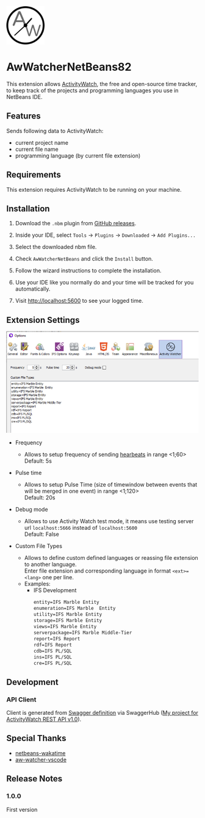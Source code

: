 <img width="100" height="100" src="/assets/images/logo.png" alt="ActivityWatchLogo" />

# AwWatcherNetBeans82

This extension allows [ActivityWatch](https://activitywatch.net), the free and open-source time tracker, to keep track of the projects and programming languages you use in NetBeans IDE.

## Features

Sends following data to ActivityWatch:
- current project name
- current file name
- programming language (by current file extension)

## Requirements

This extension requires ActivityWatch to be running on your machine.

## Installation

1. Download the `.nbm` plugin from [GitHub releases](https://github.com/pytlus93/AwWatcherNetBeans82/releases/latest).

2. Inside your IDE, select `Tools` -> `Plugins` -> `Downloaded` -> `Add Plugins...`

3. Select the downloaded nbm file.

4. Check `AwWatcherNetBeans` and click the `Install` button.
   
5. Follow the wizard instructions to complete the installation.

6. Use your IDE like you normally do and your time will be tracked for you automatically.

7. Visit [http://localhost:5600](http://localhost:5600) to see your logged time.

## Extension Settings

![Configuration Dialog](/assets/images/ConfigDialog.png)

- Frequency
  - Allows to setup frequency of sending [hearbeats](https://docs.activitywatch.net/en/latest/buckets-and-events.html#heartbeats) in range <1;60>\
Default: 5s

- Pulse time
  - Allows to setup Pulse Time (size of timewindow between events that will be merged in one event) in range <1;120>\
Default: 20s

- Debug mode
  - Allows to use Activity Watch test mode, it means use testing server url `localhost:5666` instead of `localhost:5600`\
Default: False

- Custom File Types
  - Allows to define custom defined languages or reassing file extension to another language.\
Enter file extension and corresponding language in format `<ext>=<lang>` one per line.
  - Examples:
    - IFS Development
      ```
      entity=IFS Marble Entity
      enumeration=IFS Marble  Entity
      utility=IFS Marble Entity
      storage=IFS Marble Entity
      views=IFS Marble Entity
      serverpackage=IFS Marble Middle-Tier
      report=IFS Report
      rdf=IFS Report
      cdb=IFS PL/SQL
      ins=IFS PL/SQL
      cre=IFS PL/SQL
      ```

## Development

### API Client

Client is generated from [Swagger definition](http://localhost:5600/api/swagger.json) via SwaggerHub ([My project for ActivityWatch REST API v1.0](https://app.swaggerhub.com/apis/InfFilipV/ActivityWatch/1.0)).


## Special Thanks

- [netbeans-wakatime](https://github.com/wakatime/netbeans-wakatime)
- [aw-watcher-vscode](https://github.com/ActivityWatch/aw-watcher-vscode/)

## Release Notes

### 1.0.0

First version
